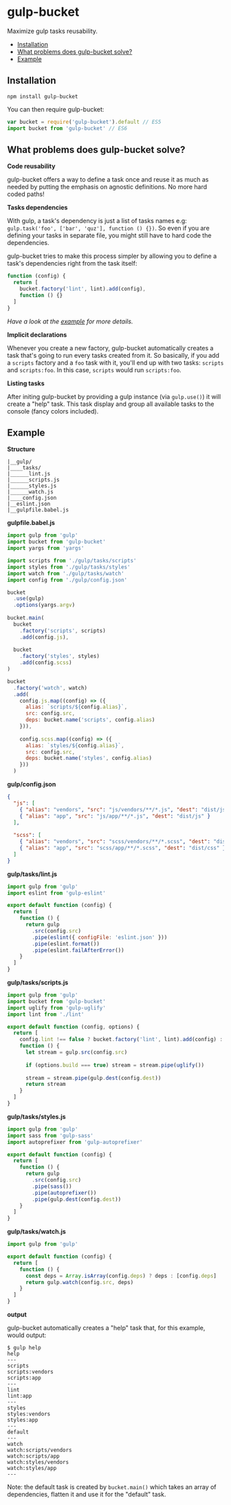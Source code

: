 # gulp-bucket

Maximize gulp tasks reusability.

* [Installation](#installation)
* [What problems does gulp-bucket solve?](#what-problems-does-gulp-bucket-solve)
* [Example](#example)

## Installation

```
npm install gulp-bucket
```

You can then require gulp-bucket:

```javascript
var bucket = require('gulp-bucket').default // ES5
import bucket from 'gulp-bucket' // ES6
```

## What problems does gulp-bucket solve?

**Code reusability**

gulp-bucket offers a way to define a task once and reuse it as much as needed by putting the emphasis on agnostic definitions. No more hard coded paths!

**Tasks dependencies**

With gulp, a task's dependency is just a list of tasks names e.g: `gulp.task('foo', ['bar', 'quz'], function () {})`.
So even if you are defining your tasks in separate file, you might still have to hard code the dependencies.

gulp-bucket tries to make this process simpler by allowing you to define a task's dependencies right from the task itself:

```javascript
function (config) {
  return [
    bucket.factory('lint', lint).add(config),
    function () {}
  ]
}
```

*Have a look at the [example](#example) for more details.*

**Implicit declarations**

Whenever you create a new factory, gulp-bucket automatically creates a task that's going to run every tasks created from it.
So basically, if you add a `scripts` factory and a `foo` task with it, you'll end up with two tasks: `scripts` and `scripts:foo`.
In this case, `scripts` would run `scripts:foo`.

**Listing tasks**

After initing gulp-bucket by providing a gulp instance (via `gulp.use()`) it will create a "help" task.
This task display and group all available tasks to the console (fancy colors included).

## Example

**Structure**

```
|__gulp/
|____tasks/
|______lint.js
|______scripts.js
|______styles.js
|______watch.js
|____config.json
|__eslint.json
|__gulpfile.babel.js
```

**gulpfile.babel.js**

```javascript
import gulp from 'gulp'
import bucket from 'gulp-bucket'
import yargs from 'yargs'

import scripts from './gulp/tasks/scripts'
import styles from './gulp/tasks/styles'
import watch from './gulp/tasks/watch'
import config from './gulp/config.json'

bucket
  .use(gulp)
  .options(yargs.argv)
  
bucket.main(
  bucket
    .factory('scripts', scripts)
    .add(config.js), 
    
  bucket
    .factory('styles', styles)
    .add(config.scss)
)

bucket
  .factory('watch', watch)
  .add(
    config.js.map((config) => ({
      alias: `scripts/${config.alias}`,
      src: config.src,
      deps: bucket.name('scripts', config.alias)
    })),
    
    config.scss.map((config) => ({
      alias: `styles/${config.alias}`,
      src: config.src,
      deps: bucket.name('styles', config.alias)
    }))
  )
```

**gulp/config.json**

```json
{
  "js": [
    { "alias": "vendors", "src": "js/vendors/**/*.js", "dest": "dist/js", "lint": false },
    { "alias": "app", "src": "js/app/**/*.js", "dest": "dist/js" }
  ],
  
  "scss": [
    { "alias": "vendors", "src": "scss/vendors/**/*.scss", "dest": "dist/css" },
    { "alias": "app", "src": "scss/app/**/*.scss", "dest": "dist/css" }
  ]
}
```

**gulp/tasks/lint.js**

```javascript
import gulp from 'gulp'
import eslint from 'gulp-eslint'

export default function (config) {
  return [
    function () {
      return gulp
        .src(config.src)
        .pipe(eslint({ configFile: 'eslint.json' }))
        .pipe(eslint.format())
        .pipe(eslint.failAfterError())
    }
  ]
}
```

**gulp/tasks/scripts.js**

```javascript
import gulp from 'gulp'
import bucket from 'gulp-bucket'
import uglify from 'gulp-uglify'
import lint from './lint'

export default function (config, options) {
  return [
    config.lint !== false ? bucket.factory('lint', lint).add(config) : null,
    function () {
      let stream = gulp.src(config.src)
      
      if (options.build === true) stream = stream.pipe(uglify())
      
      stream = stream.pipe(gulp.dest(config.dest))
      return stream
    }
  ]
}
```

**gulp/tasks/styles.js**

```javascript
import gulp from 'gulp'
import sass from 'gulp-sass'
import autoprefixer from 'gulp-autoprefixer'

export default function (config) {
  return [
    function () {
      return gulp
        .src(config.src)
        .pipe(sass())
        .pipe(autoprefixer())
        .pipe(gulp.dest(config.dest))
    }
  ]
}
```

**gulp/tasks/watch.js**

```javascript
import gulp from 'gulp'

export default function (config) {
  return [
    function () {
      const deps = Array.isArray(config.deps) ? deps : [config.deps]
      return gulp.watch(config.src, deps)
    }
  ]
}
```

**output**

gulp-bucket automatically creates a "help" task that, for this example, would output:

```
$ gulp help
help
---
scripts
scripts:vendors
scripts:app
---
lint
lint:app
---
styles
styles:vendors
styles:app
---
default
---
watch
watch:scripts/vendors
watch:scripts/app
watch:styles/vendors
watch:styles/app
---
```

Note: the default task is created by `bucket.main()` which takes an array of dependencies, flatten it and use it for the "default" task.
